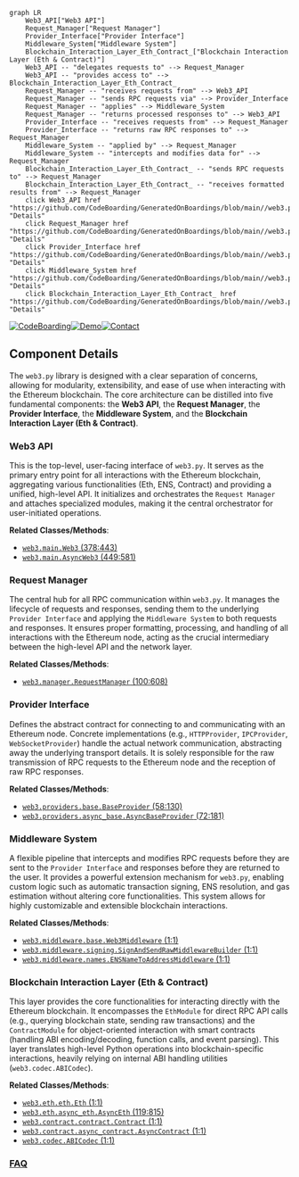 ```mermaid
graph LR
    Web3_API["Web3 API"]
    Request_Manager["Request Manager"]
    Provider_Interface["Provider Interface"]
    Middleware_System["Middleware System"]
    Blockchain_Interaction_Layer_Eth_Contract_["Blockchain Interaction Layer (Eth & Contract)"]
    Web3_API -- "delegates requests to" --> Request_Manager
    Web3_API -- "provides access to" --> Blockchain_Interaction_Layer_Eth_Contract_
    Request_Manager -- "receives requests from" --> Web3_API
    Request_Manager -- "sends RPC requests via" --> Provider_Interface
    Request_Manager -- "applies" --> Middleware_System
    Request_Manager -- "returns processed responses to" --> Web3_API
    Provider_Interface -- "receives requests from" --> Request_Manager
    Provider_Interface -- "returns raw RPC responses to" --> Request_Manager
    Middleware_System -- "applied by" --> Request_Manager
    Middleware_System -- "intercepts and modifies data for" --> Request_Manager
    Blockchain_Interaction_Layer_Eth_Contract_ -- "sends RPC requests to" --> Request_Manager
    Blockchain_Interaction_Layer_Eth_Contract_ -- "receives formatted results from" --> Request_Manager
    click Web3_API href "https://github.com/CodeBoarding/GeneratedOnBoardings/blob/main//web3.py/Web3_API.md" "Details"
    click Request_Manager href "https://github.com/CodeBoarding/GeneratedOnBoardings/blob/main//web3.py/Request_Manager.md" "Details"
    click Provider_Interface href "https://github.com/CodeBoarding/GeneratedOnBoardings/blob/main//web3.py/Provider_Interface.md" "Details"
    click Middleware_System href "https://github.com/CodeBoarding/GeneratedOnBoardings/blob/main//web3.py/Middleware_System.md" "Details"
    click Blockchain_Interaction_Layer_Eth_Contract_ href "https://github.com/CodeBoarding/GeneratedOnBoardings/blob/main//web3.py/Blockchain_Interaction_Layer_Eth_Contract_.md" "Details"
```
[![CodeBoarding](https://img.shields.io/badge/Generated%20by-CodeBoarding-9cf?style=flat-square)](https://github.com/CodeBoarding/CodeBoarding)[![Demo](https://img.shields.io/badge/Try%20our-Demo-blue?style=flat-square)](https://www.codeboarding.org/demo)[![Contact](https://img.shields.io/badge/Contact%20us%20-%20contact@codeboarding.org-lightgrey?style=flat-square)](mailto:contact@codeboarding.org)

## Component Details

The `web3.py` library is designed with a clear separation of concerns, allowing for modularity, extensibility, and ease of use when interacting with the Ethereum blockchain. The core architecture can be distilled into five fundamental components: the **Web3 API**, the **Request Manager**, the **Provider Interface**, the **Middleware System**, and the **Blockchain Interaction Layer (Eth & Contract)**.

### Web3 API
This is the top-level, user-facing interface of `web3.py`. It serves as the primary entry point for all interactions with the Ethereum blockchain, aggregating various functionalities (Eth, ENS, Contract) and providing a unified, high-level API. It initializes and orchestrates the `Request Manager` and attaches specialized modules, making it the central orchestrator for user-initiated operations.


**Related Classes/Methods**:

- <a href="https://github.com/ethereum/web3.py/blob/master/web3/main.py#L378-L443" target="_blank" rel="noopener noreferrer">`web3.main.Web3` (378:443)</a>
- <a href="https://github.com/ethereum/web3.py/blob/master/web3/main.py#L449-L581" target="_blank" rel="noopener noreferrer">`web3.main.AsyncWeb3` (449:581)</a>


### Request Manager
The central hub for all RPC communication within `web3.py`. It manages the lifecycle of requests and responses, sending them to the underlying `Provider Interface` and applying the `Middleware System` to both requests and responses. It ensures proper formatting, processing, and handling of all interactions with the Ethereum node, acting as the crucial intermediary between the high-level API and the network layer.


**Related Classes/Methods**:

- <a href="https://github.com/ethereum/web3.py/blob/master/web3/manager.py#L100-L608" target="_blank" rel="noopener noreferrer">`web3.manager.RequestManager` (100:608)</a>


### Provider Interface
Defines the abstract contract for connecting to and communicating with an Ethereum node. Concrete implementations (e.g., `HTTPProvider`, `IPCProvider`, `WebSocketProvider`) handle the actual network communication, abstracting away the underlying transport details. It is solely responsible for the raw transmission of RPC requests to the Ethereum node and the reception of raw RPC responses.


**Related Classes/Methods**:

- <a href="https://github.com/ethereum/web3.py/blob/master/web3/providers/base.py#L58-L130" target="_blank" rel="noopener noreferrer">`web3.providers.base.BaseProvider` (58:130)</a>
- <a href="https://github.com/ethereum/web3.py/blob/master/web3/providers/async_base.py#L72-L181" target="_blank" rel="noopener noreferrer">`web3.providers.async_base.AsyncBaseProvider` (72:181)</a>


### Middleware System
A flexible pipeline that intercepts and modifies RPC requests before they are sent to the `Provider Interface` and responses before they are returned to the user. It provides a powerful extension mechanism for `web3.py`, enabling custom logic such as automatic transaction signing, ENS resolution, and gas estimation without altering core functionalities. This system allows for highly customizable and extensible blockchain interactions.


**Related Classes/Methods**:

- <a href="https://github.com/ethereum/web3.py/blob/master/web3/middleware/base.py#L1-L1" target="_blank" rel="noopener noreferrer">`web3.middleware.base.Web3Middleware` (1:1)</a>
- <a href="https://github.com/ethereum/web3.py/blob/master/web3/middleware/signing.py#L1-L1" target="_blank" rel="noopener noreferrer">`web3.middleware.signing.SignAndSendRawMiddlewareBuilder` (1:1)</a>
- <a href="https://github.com/ethereum/web3.py/blob/master/web3/middleware/names.py#L1-L1" target="_blank" rel="noopener noreferrer">`web3.middleware.names.ENSNameToAddressMiddleware` (1:1)</a>


### Blockchain Interaction Layer (Eth & Contract)
This layer provides the core functionalities for interacting directly with the Ethereum blockchain. It encompasses the `EthModule` for direct RPC API calls (e.g., querying blockchain state, sending raw transactions) and the `ContractModule` for object-oriented interaction with smart contracts (handling ABI encoding/decoding, function calls, and event parsing). This layer translates high-level Python operations into blockchain-specific interactions, heavily relying on internal ABI handling utilities (`web3.codec.ABICodec`).


**Related Classes/Methods**:

- <a href="https://github.com/ethereum/web3.py/blob/master/web3/eth/eth.py#L1-L1" target="_blank" rel="noopener noreferrer">`web3.eth.eth.Eth` (1:1)</a>
- <a href="https://github.com/ethereum/web3.py/blob/master/web3/eth/async_eth.py#L119-L815" target="_blank" rel="noopener noreferrer">`web3.eth.async_eth.AsyncEth` (119:815)</a>
- <a href="https://github.com/ethereum/web3.py/blob/master/web3/contract/contract.py#L1-L1" target="_blank" rel="noopener noreferrer">`web3.contract.contract.Contract` (1:1)</a>
- <a href="https://github.com/ethereum/web3.py/blob/master/web3/contract/async_contract.py#L1-L1" target="_blank" rel="noopener noreferrer">`web3.contract.async_contract.AsyncContract` (1:1)</a>
- <a href="https://github.com/ethereum/web3.py/blob/master/conftest.py#L1-L1" target="_blank" rel="noopener noreferrer">`web3.codec.ABICodec` (1:1)</a>




### [FAQ](https://github.com/CodeBoarding/GeneratedOnBoardings/tree/main?tab=readme-ov-file#faq)